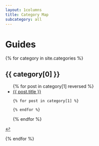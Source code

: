 ```yaml
---
layout: 1columns
title: Category Map
subcategory: all
---
```


# Guides 


{% for category in site.categories %} 
<h2 id="{{ category[0] }}-ref">{{ category[0] }}</h2>
<ul>
  {% for post in category[1] reversed %} 
    <li><a href="{{ post.url }}">{{ post.title }}</a></li> 
	
	{% for post in category[1] %} 

  	{% endfor %}	

  {% endfor %}
</ul>
<p><a href="#{{ category[0] }}-ref">&#8617;</a></p>
{% endfor %}
